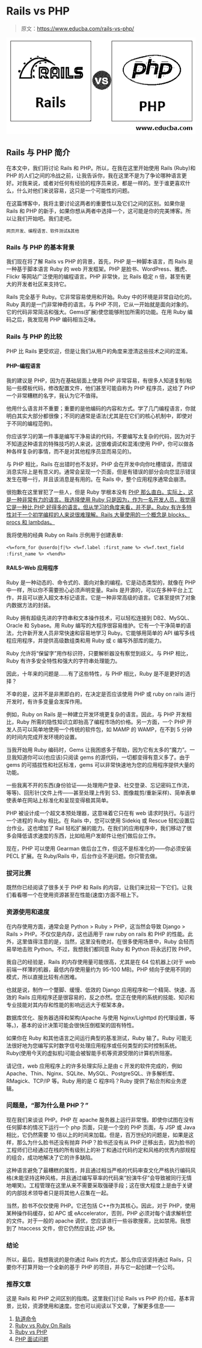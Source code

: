 # Rails vs PHP

> 原文：<https://www.educba.com/rails-vs-php/>

![Rails vs PHP](img/3f84761abcc80f247a29d868a60b50b6.png)



## Rails 与 PHP 简介

在本文中，我们将讨论 Rails 和 PHP。所以，在我在这里开始使用 Rails (Ruby)和 PHP 的人们之间的冷战之前，让我告诉你，我在这里不是为了争论哪种语言更好。对我来说，或者对任何有经验的程序员来说，都是一样的。至于谁更喜欢什么，什么对他们来说容易，这只是一个可能性的问题。

在这篇博客中，我将主要讨论这两者的重要性以及它们之间的区别。如果你是 Rails 和 PHP 的新手，如果你想从两者中选择一个，这可能是你的完美博客。所以让我们开始吧。我们走吧。

<small>网页开发、编程语言、软件测试&其他</small>

### Rails 与 PHP 的基本背景

我们现在将了解 Rails vs PHP 的背景，首先，PHP 是一种脚本语言，而 Rails 是一种基于脚本语言 Ruby 的 web 开发框架。PHP 是脸书、WordPress、雅虎、Flickr 等网站广泛使用的编程语言。PHP 非常快，比 Rails 稳定 n 倍，甚至有更大的开发者社区来支持它。

Rails 完全基于 Ruby。它非常容易使用和开始。Ruby 中的环境是非常自动化的。Ruby 真的是一门非常神奇的语言。与 PHP 不同，它从一开始就是面向对象的。它的代码非常简洁和强大。Gems(扩展)使您能够附加所需的功能。在用 Ruby 编码之后，我发现用 PHP 编码相当乏味。

### Rails 与 PHP 的比较

PHP 比 Rails 更受欢迎，但是让我们从用户的角度来澄清这些技术之间的混淆。

#### PHP–编程语言

我的建议是 PHP，因为在基础层面上使用 PHP 非常容易，有很多人知道复制/粘贴一些模板代码，修改配置文件，他们甚至可能自称为 PHP 程序员，这给了 PHP 一个非常糟糕的名字，我认为它不值得。

他用什么语言并不重要；重要的是他编码的内容和方式。学了几门编程语言，你就明白其实大部分都很像；不同的通常是语法(尤其是在它们的核心机制中，即使对于不同的编程范例)。

你应该学习的第一件事是编写干净易读的代码，不要编写太复杂的代码，因为对于不知道这种语言的特殊技巧的人来说，这很难调试和混淆(使用 PHP，你可以做各种各样复杂的事情，而不是对其他程序员显而易见的)。

与 PHP 相比，Rails 在出错时也不友好。PHP 会在开发中向你吐槽错误，而错误消息实际上是有意义的。通常会呈现一个页面，但是有错误的部分会向您显示错误发生在哪一行，并且该消息是有用的。在 Rails 中，整个应用程序通常会崩溃。

很抱歉在这里冒犯了一些人，但是 Ruby 学根本没有 [PHP 那么直白。实际上，这是一种非常有力的语言。我选择使用 Ruby 只是因为，作为一名开发人员，我觉得它是一种比 PHP 好得多的语言。但从学习的角度来看，并不是。Ruby 有许多特性对于一个初学编程的人来说很难理解。Rails 大量使用的一个概念是 blocks、procs 和 lambdas。](https://www.educba.com/introduction-to-php/)

我将使用的经典 Ruby on Rails 示例用于创建表单:

`<%=form_for @userdo|f|%>
<%=f.label :first_name %>
<%=f.text_field :first_name %>
<%end%>`

#### RAILS–Web 应用程序

Ruby 是一种动态的、命令式的、面向对象的编程。它是动态类型的，就像在 PHP 中一样，所以你不需要担心必须声明变量。Rails 是开源的，可以在多种平台上工作，并且可以嵌入超文本标记语言。它是一种非常高级的语言。它甚至提供了对象内数据方法的封装。

Ruby 拥有超级先进的字符串和文本操作技术，可以轻松连接到 DB2、MySQL、Oracle 和 Sybase。用 Ruby 编写的大程序很容易维护。它有一个干净简单的语法，允许新开发人员非常快速和容易地学习 Ruby。它能够用简单的 API 编写多线程应用程序，并提供高级数组类和用 Ruby 或 c 编写外部库的能力。

Ruby 允许将“保留字”用作标识符，只要解析器没有察觉到歧义。与 PHP 相比，Ruby 有许多安全特性和强大的字符串处理能力。

因此，十年来的问题是……有了这些特性，与 PHP 相比，Ruby 是不是更好的选择？

不幸的是，这并不是非黑即白的，在决定是否应该使用 PHP 或 ruby on rails 进行开发时，有许多变量会发挥作用。

例如，Ruby on Rails 是一种建立开发环境更复杂的语言。因此，与 PHP 开发相比，Ruby 所需的隐性知识立即抬高了编程市场的价格。另一方面，一个 PHP 开发人员可以简单地使用一个传统的软件包，如 MAMP 的 WAMP，在不到 5 分钟的时间内完成开发环境的设置。

当我开始用 Ruby 编码时，Gems 让我困惑多于帮助，因为它有太多的“魔力”。一旦我知道你可以(也应该)只阅读 gems 的源代码，一切都变得有意义多了。由于 gems 的可插拔性和社区标准，gems 可以非常快速地为您的应用程序提供大量的功能。

一些我离不开的东西(身份验证——处理用户登录、社交登录、忘记密码工作流，等等)、回形针(文件上传——甚至处理上传到 S3、图像裁剪/重新采样)、简单表单使表单在网站上标准化和呈现变得极其简单。

PHP 被设计成一个超文本预处理器，这意味着它只在有 web 请求时执行。与运行一个进程的 Ruby 相比。在 Rails 中，您可以使用 Sidekiq 或 Rescue 轻松设置后台作业。这也增加了 Rail 轻松扩展的能力。在我们的应用程序中，我们移动了很多会降低请求速度的东西，比如给用户发邮件让他们做后台工作。

现在，PHP 可以使用 Gearman 做后台工作，但这不是标准化的——你必须安装 PECL 扩展。在 Ruby/Rails 中，后台作业不是问题。你只管去做。

### 拔河比赛

既然你已经阅读了很多关于 PHP 和 Rails 的内容，让我们来比较一下它们。让我们看看哪一个在使用资源甚至在性能(速度)方面不相上下。

### 资源使用和速度

在内存使用方面，通常会是 Python > Ruby > PHP，这当然会导致 Django > Rails > PHP。不仅仅是内存，这也适用于 raw ruby on rails 和 PHP 的性能。此外，这里值得注意的是，当然，这里没有绝对。在很多使用场景中，Ruby 会轻而易举地击败 Python。不过，我想我们都同意 Ruby 和 Python 将永远打败 PHP。

我自己的经验是，Rails 的内存使用量可能很高，尤其是在 64 位机器上(对于 web 前端一样薄的机器，最低内存使用量约为 95-100 MB)。PHP 倾向于使用不同的模式，所以直接比较有点困难。

也就是说，制作一个蹩脚、缓慢、低效的 Django 应用程序和一个精简、快速、高效的 Rails 应用程序还是很容易的，反之亦然。您正在使用的系统的技能、知识和专业技能对其内存和性能的影响远远大于框架本身。

数据库优化、服务器选择和架构(Apache 与使用 Nginx/Lighttpd 的代理设置，等等。)，基本的设计决策可能会很快压倒框架的固有特性。

如果你在 Ruby 和其他语言之间运行典型的基准测试，Ruby 输了。Ruby 可能无法很好地为您编写实时数字信号处理应用程序或任何类型的实时控制系统。Ruby(使用今天的虚拟机)可能会被智能手机等资源受限的计算机所阻塞。

请记住，web 应用程序上的许多处理实际上是由 c 开发的软件完成的，例如 Apache、Thin、Nginx、SQLite、MySQL、PostgreSQL、许多解析库、RMagick、TCP/IP 等。Ruby 用的是 C 程序吗？Ruby 提供了粘合剂和业务逻辑。

### 问题是，“那为什么是 PHP？”

现在我们来谈谈 PHP。PHP 在 apache 服务器上运行非常慢。即使你试图在没有任何脚本的情况下运行一个 php 页面，只是一个空的 PHP 页面，与 JSP 或 Java 相比，它仍然需要 10 倍以上的时间来加载。但是，百万世纪的问题是，如果是这样，那么为什么脸书还没有抛弃 PHP？脸书还没有从 PHP 迁移出去，因为脸书的工程师们已经通过在栈的所有级别上的补丁和通过代码约定和风格的优秀内部规程的组合，成功地解决了它的许多缺陷。

这种语言避免了最糟糕的属性，并且通过相当严格的代码审查文化严格执行编码风格(未能坚持这种风格，并且通过编写草率的代码来“扮演牛仔”会导致被同行无情地嘲笑)。工程管理在这里从来不需要采取强硬手段；这在很大程度上是由于关键的内部技术领导者只是将其他人召集在一起。

当然，脸书不仅仅使用 PHP。它还包括 C++作为其核心。因此，对于 PHP，使用某种操作码缓存，如 APC 或 eAccelerator，否则，PHP 必须对每个请求解析您的文件。对于一般的 apache 调优，您应该进行一些谷歌搜索，比如禁用。我想到了 htaccess 文件，但它仍然应该比 JSP 快。

### 结论

所以，最后，我想我说的是你通过 Rails 的方式，那么你应该坚持通过 Rails，只要你不打算开始一个全新的基于 PHP 的项目，并与它一起创建一个公司。

### 推荐文章

这是 Rails 和 PHP 之间区别的指南。这里我们讨论 Rails vs PHP 的介绍，基本背景，比较，资源使用和速度。您也可以阅读以下文章，了解更多信息——

1.  [轨道命令](https://www.educba.com/rails-commands/)
2.  [Ruby vs Ruby On Rails](https://www.educba.com/ruby-vs-ruby-on-rails/)
3.  [Ruby vs PHP](https://www.educba.com/ruby-vs-php/)
4.  [PHP 面试问题](https://www.educba.com/php-interview-questions/)





